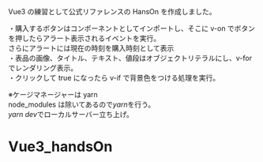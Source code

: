 Vue3 の練習として公式リファレンスの HansOn を作成しました。

・購入するボタンはコンポーネントとしてインポートし、そこに v-on でボタンを押したらアラート表示されるイベントを実行。<br>さらにアラートには現在の時刻を購入時刻として表示<br>
・表品の画像、タイトル、テキスト、値段はオブジェクトリテラルにし、v-for でレンダリング表示。<br>
・クリックして true になったら v-if で背景色をつける処理を実行。<br>

※ケージマネージャーは yarn<br>
node_modules は除いてあるので<em>yarn</em>を行う。<br>
<em>yarn dev</em>でローカルサーバー立ち上げ。
# Vue3_handsOn
